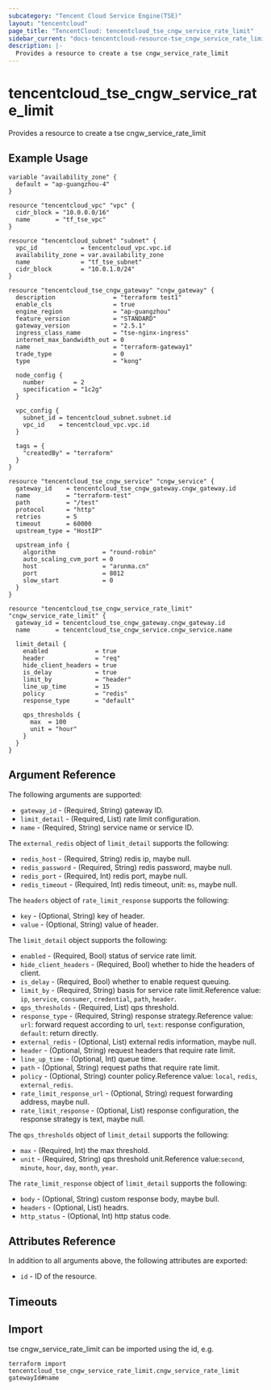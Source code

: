 ```yaml
---
subcategory: "Tencent Cloud Service Engine(TSE)"
layout: "tencentcloud"
page_title: "TencentCloud: tencentcloud_tse_cngw_service_rate_limit"
sidebar_current: "docs-tencentcloud-resource-tse_cngw_service_rate_limit"
description: |-
  Provides a resource to create a tse cngw_service_rate_limit
---
```


# tencentcloud_tse_cngw_service_rate_limit

Provides a resource to create a tse cngw_service_rate_limit

## Example Usage

```hcl
variable "availability_zone" {
  default = "ap-guangzhou-4"
}

resource "tencentcloud_vpc" "vpc" {
  cidr_block = "10.0.0.0/16"
  name       = "tf_tse_vpc"
}

resource "tencentcloud_subnet" "subnet" {
  vpc_id            = tencentcloud_vpc.vpc.id
  availability_zone = var.availability_zone
  name              = "tf_tse_subnet"
  cidr_block        = "10.0.1.0/24"
}

resource "tencentcloud_tse_cngw_gateway" "cngw_gateway" {
  description                = "terraform test1"
  enable_cls                 = true
  engine_region              = "ap-guangzhou"
  feature_version            = "STANDARD"
  gateway_version            = "2.5.1"
  ingress_class_name         = "tse-nginx-ingress"
  internet_max_bandwidth_out = 0
  name                       = "terraform-gateway1"
  trade_type                 = 0
  type                       = "kong"

  node_config {
    number        = 2
    specification = "1c2g"
  }

  vpc_config {
    subnet_id = tencentcloud_subnet.subnet.id
    vpc_id    = tencentcloud_vpc.vpc.id
  }

  tags = {
    "createdBy" = "terraform"
  }
}

resource "tencentcloud_tse_cngw_service" "cngw_service" {
  gateway_id    = tencentcloud_tse_cngw_gateway.cngw_gateway.id
  name          = "terraform-test"
  path          = "/test"
  protocol      = "http"
  retries       = 5
  timeout       = 60000
  upstream_type = "HostIP"

  upstream_info {
    algorithm             = "round-robin"
    auto_scaling_cvm_port = 0
    host                  = "arunma.cn"
    port                  = 8012
    slow_start            = 0
  }
}

resource "tencentcloud_tse_cngw_service_rate_limit" "cngw_service_rate_limit" {
  gateway_id = tencentcloud_tse_cngw_gateway.cngw_gateway.id
  name       = tencentcloud_tse_cngw_service.cngw_service.name

  limit_detail {
    enabled             = true
    header              = "req"
    hide_client_headers = true
    is_delay            = true
    limit_by            = "header"
    line_up_time        = 15
    policy              = "redis"
    response_type       = "default"

    qps_thresholds {
      max  = 100
      unit = "hour"
    }
  }
}
```

## Argument Reference

The following arguments are supported:

* `gateway_id` - (Required, String) gateway ID.
* `limit_detail` - (Required, List) rate limit configuration.
* `name` - (Required, String) service name or service ID.

The `external_redis` object of `limit_detail` supports the following:

* `redis_host` - (Required, String) redis ip, maybe null.
* `redis_password` - (Required, String) redis password, maybe null.
* `redis_port` - (Required, Int) redis port, maybe null.
* `redis_timeout` - (Required, Int) redis timeout, unit: `ms`, maybe null.

The `headers` object of `rate_limit_response` supports the following:

* `key` - (Optional, String) key of header.
* `value` - (Optional, String) value of header.

The `limit_detail` object supports the following:

* `enabled` - (Required, Bool) status of service rate limit.
* `hide_client_headers` - (Required, Bool) whether to hide the headers of client.
* `is_delay` - (Required, Bool) whether to enable request queuing.
* `limit_by` - (Required, String) basis for service rate limit.Reference value: `ip`, `service`, `consumer`, `credential`, `path`, `header`.
* `qps_thresholds` - (Required, List) qps threshold.
* `response_type` - (Required, String) response strategy.Reference value: `url`: forward request according to url, `text`: response configuration, `default`: return directly.
* `external_redis` - (Optional, List) external redis information, maybe null.
* `header` - (Optional, String) request headers that require rate limit.
* `line_up_time` - (Optional, Int) queue time.
* `path` - (Optional, String) request paths that require rate limit.
* `policy` - (Optional, String) counter policy.Reference value: `local`, `redis`, `external_redis`.
* `rate_limit_response_url` - (Optional, String) request forwarding address, maybe null.
* `rate_limit_response` - (Optional, List) response configuration, the response strategy is text, maybe null.

The `qps_thresholds` object of `limit_detail` supports the following:

* `max` - (Required, Int) the max threshold.
* `unit` - (Required, String) qps threshold unit.Reference value:`second`, `minute`, `hour`, `day`, `month`, `year`.

The `rate_limit_response` object of `limit_detail` supports the following:

* `body` - (Optional, String) custom response body, maybe bull.
* `headers` - (Optional, List) headrs.
* `http_status` - (Optional, Int) http status code.

## Attributes Reference

In addition to all arguments above, the following attributes are exported:

* `id` - ID of the resource.



## Timeouts

<no value>


## Import

tse cngw_service_rate_limit can be imported using the id, e.g.

```
terraform import tencentcloud_tse_cngw_service_rate_limit.cngw_service_rate_limit gatewayId#name
```

